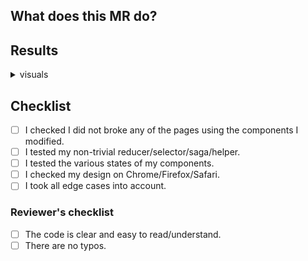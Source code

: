 ## What does this MR do?

<!-- issue link #42 -->

<!-- fill me -->

## Results

<details>
<summary>visuals</summary>
| Mockup | Result |
| ------ | ------ |
| FILL_ME | FILL_ME |
</details>

## Checklist

<!-- remove items if not pertinent: -->

- [ ] I checked I did not broke any of the pages using the components I modified.
- [ ] I tested my non-trivial reducer/selector/saga/helper.
- [ ] I tested the various states of my components.
- [ ] I checked my design on Chrome/Firefox/Safari.
- [ ] I took all edge cases into account.

### Reviewer's checklist

- [ ] The code is clear and easy to read/understand.
- [ ] There are no typos.

